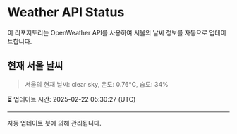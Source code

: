 
# Weather API Status

이 리포지토리는 OpenWeather API를 사용하여 서울의 날씨 정보를 자동으로 업데이트합니다.

## 현재 서울 날씨
> 서울의 현재 날씨: clear sky, 온도: 0.76°C, 습도: 34%

⏳ 업데이트 시간: 2025-02-22 05:30:27 (UTC)

---
자동 업데이트 봇에 의해 관리됩니다.
